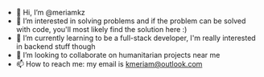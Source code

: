 - 👋 Hi, I’m @meriamkz
- 👀 I’m interested in solving problems and if the problem can be solved with code, you'll most likely find the solution here :)
- 🌱 I’m currently learning to be a full-stack developer, I'm really interested in backend stuff though
- 💞️ I’m looking to collaborate on humanitarian projects near me
- 📫 How to reach me: my email is kmeriam@outlook.com

<!---
meriamkz/meriamkz is a ✨ special ✨ repository because its `README.md` (this file) appears on your GitHub profile.
You can click the Preview link to take a look at your changes.
--->
